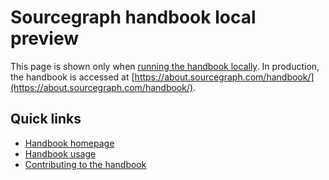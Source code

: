 # Sourcegraph handbook local preview

This page is shown only when [running the handbook locally](handbook/editing.md#running-a-local-preview-handbook-site). In production, the handbook is accessed at [https://about.sourcegraph.com/handbook/](https://about.sourcegraph.com/handbook/).

## Quick links

- [Handbook homepage](/handbook/index.md)
- [Handbook usage](/handbook/usage)
- [Contributing to the handbook](handbook/editing.md)
